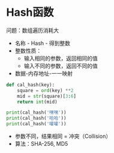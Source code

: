 # Hash函数

问题：数组遍历消耗大
- 名称 - Hash - 得到整数
- 整数性质：
  - 输入相同的参数，返回相同的值
  - 输入不同的参数，返回不同的值
- 数据-内存地址-一一映射

```python
def cal_hash(key):
    square = ord(key) **2
    mid = str(square)[3:6]
    return int(mid)

print(cal_hash('嘿嘿'))
print(cal_hash('哈哈'))
print(cal_hash('嚯嚯'))
```

- 参数不同，结果相同 = 冲突（Collision）
- 算法：SHA-256, MD5